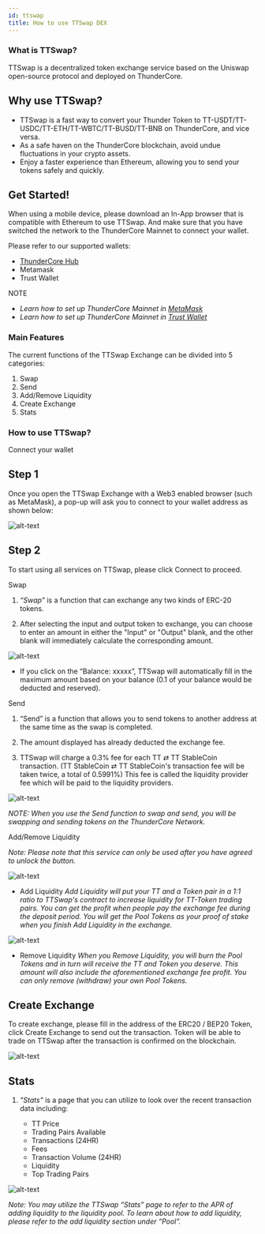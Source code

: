 ```yaml
---
id: ttswap
title: How to use TTSwap DEX
---
```


### What is TTSwap?
TTSwap is a decentralized token exchange service based on the Uniswap open-source protocol and deployed on ThunderCore. 

## Why use TTSwap?
* TTSwap is a fast way to convert your Thunder Token to TT-USDT/TT-USDC/TT-ETH/TT-WBTC/TT-BUSD/TT-BNB on ThunderCore, and vice versa.
* As a safe haven on the ThunderCore blockchain, avoid undue fluctuations in your crypto assets.
* Enjoy a faster experience than Ethereum, allowing you to send your tokens safely and quickly.

## Get Started!
When using a mobile device, please download an In-App browser that is compatible with Ethereum to use TTSwap. And make sure that you have switched the network to the ThunderCore Mainnet to connect your wallet.

Please refer to our supported wallets:
* [ThunderCore Hub](https://support-center.thundercore.com/docs/get-wallet/)
* Metamask
* Trust Wallet

NOTE
* _Learn how to set up ThunderCore Mainnet in [MetaMask](https://support-center.thundercore.com/docs/metamask/)_
* _Learn how to set up ThunderCore Mainnet in [Trust Wallet](https://support-center.thundercore.com/docs/trust-wallet/)_


### Main Features
The current functions of the TTSwap Exchange can be divided into 5 categories:
1. Swap 
2. Send 
3. Add/Remove Liquidity 
4. Create Exchange 
5. Stats

### How to use TTSwap?
Connect your wallet

## Step 1
Once you open the TTSwap Exchange with a Web3 enabled browser (such as MetaMask), a pop-up will ask you to connect to your wallet address as shown below: 

![alt-text](assets/img/ttswap/ttswap_1.png)


## Step 2
To start using all services on TTSwap, please click Connect to proceed.

Swap
1. _“Swap”_ is a function that can exchange any two kinds of ERC-20 tokens.

2. After selecting the input and output token to exchange, you can choose to enter an amount in either the "Input" or "Output" blank, and the other blank will immediately calculate the corresponding amount.

![alt-text](assets/img/ttswap/ttswap_2.png)

* If you click on the “Balance: xxxxx”, TTSwap will automatically fill in the maximum amount based on your balance (0.1 of your balance would be deducted and reserved).


Send
1. “Send” is a function that allows you to send tokens to another address at the same time as the swap is completed.

2. The amount displayed has already deducted the exchange fee.

3. TTSwap will charge a 0.3% fee for each TT ⇄ TT StableCoin transaction. (TT StableCoin ⇄ TT StableCoin's transaction fee will be taken twice, a total of 0.5991%) This fee is called the liquidity provider fee which will be paid to the liquidity providers. 

![alt-text](assets/img/ttswap/ttswap_3.png)

_NOTE: When you use the Send function to swap and send, you will be swapping and sending tokens on the ThunderCore Network._



Add/Remove Liquidity

_Note: Please note that this service can only be used after you have agreed to unlock the button._

![alt-text](assets/img/ttswap/ttswap_4.png)


* Add Liquidity
	*Add Liquidity will put your TT and a Token pair in a 1:1 ratio to TTSwap's contract to increase liquidity for TT-Token trading pairs.*
	*You can get the profit when people pay the exchange fee during the deposit period.*
	*You will get the Pool Tokens as your proof of stake when you finish Add Liquidity in the exchange.*

![alt-text](assets/img/ttswap/ttswap_5.png)


* Remove Liquidity
	*When you Remove Liquidity, you will burn the Pool Tokens and in turn will receive the TT and Token you deserve. This amount will also include the aforementioned exchange fee profit.*
	*You can only remove (withdraw) your own Pool Tokens.*



## Create Exchange
To create exchange, please fill in the address of the ERC20 / BEP20 Token, click Create Exchange to send out the transaction. Token will be able to trade on TTSwap after the transaction is confirmed on the blockchain.

![alt-text](assets/img/ttswap/ttswap_6.png)


## Stats

1. _"Stats"_ is a page that you can utilize to look over the recent transaction data including: 

	* TT Price
	* Trading Pairs Available
	* Transactions (24HR)
	* Fees
	* Transaction Volume (24HR)
	* Liquidity
	* Top Trading Pairs

![alt-text](assets/img/ttswap/ttswap_7.png)


_Note: You may utilize the TTSwap “Stats” page to refer to the APR of adding liquidity to the liquidity pool. To learn about how to add liquidity, please refer to the add liquidity section under “Pool”._

